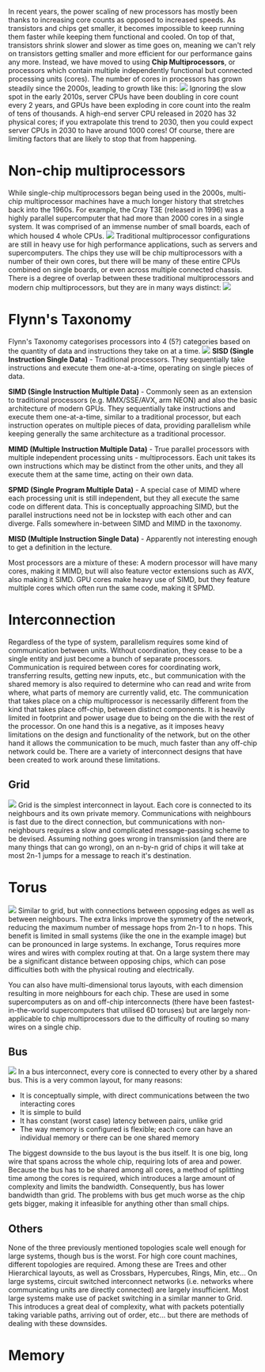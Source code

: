 In recent years, the power scaling of new processors has mostly been thanks to increasing core counts as opposed to increased speeds. As transistors and chips get smaller, it becomes impossible to keep running them faster while keeping them functional and cooled. On top of that, transistors shrink slower and slower as time goes on, meaning we can't rely on transistors getting smaller and more efficient for our performance gains any more.
Instead, we have moved to using **Chip Multiprocessors**, or processors which contain multiple independently functional but connected processing units (cores). The number of cores in processors has grown steadily since the 2000s, leading to growth like this:
![](Pasted%20image%2020240202144946.png)
Ignoring the slow spot in the early 2010s, server CPUs have been doubling in core count every 2 years, and GPUs have been exploding in core count into the realm of tens of thousands. A high-end server CPU released in 2020 has 32 physical cores; if you extrapolate this trend to 2030, then you could expect server CPUs in 2030 to have around 1000 cores! Of course, there are limiting factors that are likely to stop that from happening.

# Non-chip multiprocessors
While single-chip multiprocessors began being used in the 2000s, multi-chip multiprocessor machines have a much longer history that stretches back into the 1960s. For example, the Cray T3E (released in 1996) was a highly parallel supercomputer that had more than 2000 cores in a single system. It was comprised of an immense number of small boards, each of which housed 4 whole CPUs.
![](Pasted%20image%2020240202145825.png)
Traditional multiprocessor configurations are still in heavy use for high performance applications, such as servers and supercomputers. The chips they use will be chip multiprocessors with a number of their own cores, but there will be many of these entire CPUs combined on single boards, or even across multiple connected chassis.
There is a degree of overlap between these traditional multiprocessors and modern chip multiprocessors, but they are in many ways distinct:
![](Pasted%20image%2020240202150018.png)
# Flynn's Taxonomy
Flynn's Taxonomy categorises processors into 4 (5?) categories based on the quantity of data and instructions they take on at a time.
![](Pasted%20image%2020240202150535.png)
**SISD (Single Instruction Single Data)** - Traditional processors. They sequentially take instructions and execute them one-at-a-time, operating on single pieces of data.

**SIMD (Single Instruction Multiple Data)** - Commonly seen as an extension to traditional processors (e.g. MMX/SSE/AVX, arm NEON) and also the basic architecture of modern GPUs. They sequentially take instructions and execute them one-at-a-time, similar to a traditional processor, but each instruction operates on multiple pieces of data, providing parallelism while keeping generally the same architecture as a traditional processor.

**MIMD (Multiple Instruction Multiple Data)** - True parallel processors with multiple independent processing units - multiprocessors. Each unit takes its own instructions which may be distinct from the other units, and they all execute them at the same time, acting on their own data.

**SPMD (Single Program Multiple Data)** - A special case of MIMD where each processing unit is still independent, but they all execute the same code on different data. This is conceptually approaching SIMD, but the parallel instructions need not be in lockstep with each other and can diverge. Falls somewhere in-between SIMD and MIMD in the taxonomy.

**MISD (Multiple Instruction Single Data)** - Apparently not interesting enough to get a definition in the lecture.

Most processors are a mixture of these: A modern processor will have many cores, making it MIMD, but will also feature vector extensions such as AVX, also making it SIMD. GPU cores make heavy use of SIMD, but they feature multiple cores which often run the same code, making it SPMD.
# Interconnection
Regardless of the type of system, parallelism requires some kind of communication between units. Without coordination, they cease to be a single entity and just become a bunch of separate processors.
Communication is required between cores for coordinating work, transferring results, getting new inputs, etc., but communication with the shared memory is also required to determine who can read and write from where, what parts of memory are currently valid, etc.
The communication that takes place on a chip multiprocessor is necessarily different from the kind that takes place off-chip, between distinct components. It is heavily limited in footprint and power usage due to being on the die with the rest of the processor. On one hand this is a negative, as it imposes heavy limitations on the design and functionality of the network, but on the other hand it allows the communication to be much, much faster than any off-chip network could be.
There are a variety of interconnect designs that have been created to work around these limitations.
## Grid
![](Pasted%20image%2020240202152905.png)
Grid is the simplest interconnect in layout. Each core is connected to its neighbours and its own private memory. Communications with neighbours is fast due to the direct connection, but communications with non-neighbours requires a slow and complicated message-passing scheme to be devised. Assuming nothing goes wrong in transmission (and there are many things that can go wrong), on an n-by-n grid of chips it will take at most 2n-1 jumps for a message to reach it's destination.
# Torus
![](Pasted%20image%2020240202153303.png)
Similar to grid, but with connections between opposing edges as well as between neighbours. The extra links improve the symmetry of the network, reducing the maximum number of message hops from 2n-1 to n hops. This benefit is limited in small systems (like the one in the example image) but can be pronounced in large systems.
In exchange, Torus requires more wires and wires with complex routing at that. On a large system there may be a significant distance between opposing chips, which can pose difficulties both with the physical routing and electrically.

You can also have multi-dimensional torus layouts, with each dimension resulting in more neighbours for each chip. These are used in some supercomputers as on and off-chip interconnects (there have been fastest-in-the-world supercomputers that utilised 6D toruses) but are largely non-applicable to chip multiprocessors due to the difficulty of routing so many wires on a single chip.
## Bus
![](Pasted%20image%2020240202154156.png)
In a bus interconnect, every core is connected to every other by a shared bus. This is a very common layout, for many reasons:
- It is conceptually simple, with direct communications between the two interacting cores
- It is simple to build
- It has constant (worst case) latency between pairs, unlike grid
- The way memory is configured is flexible; each core can have an individual memory or there can be one shared memory

The biggest downside to the bus layout is the bus itself. It is one big, long wire that spans across the whole chip, requiring lots of area and power. Because the bus has to be shared among all cores, a method of splitting time among the cores is required, which introduces a large amount of complexity and limits the bandwidth. 
Consequently, bus has lower bandwidth than grid. The problems with bus get much worse as the chip gets bigger, making it infeasible for anything other than small chips.
## Others
None of the three previously mentioned topologies scale well enough for large systems, though bus is the worst. For high core count machines, different topologies are required. Among these are Trees and other Hierarchical layouts, as well as Crossbars, Hypercubes, Rings, Min, etc...
On large systems, circuit switched interconnect networks (i.e. networks where communicating units are directly connected) are largely insufficient. Most large systems make use of packet switching in a similar manner to Grid. This introduces a great deal of complexity, what with packets potentially taking variable paths, arriving out of order, etc... but there are methods of dealing with these downsides.

# Memory
